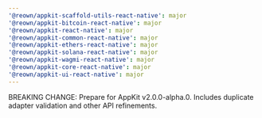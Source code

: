 ```yaml
---
'@reown/appkit-scaffold-utils-react-native': major
'@reown/appkit-bitcoin-react-native': major
'@reown/appkit-react-native': major
'@reown/appkit-common-react-native': major
'@reown/appkit-ethers-react-native': major
'@reown/appkit-solana-react-native': major
'@reown/appkit-wagmi-react-native': major
'@reown/appkit-core-react-native': major
'@reown/appkit-ui-react-native': major
---
```


BREAKING CHANGE: Prepare for AppKit v2.0.0-alpha.0. Includes duplicate adapter validation and other API refinements.

